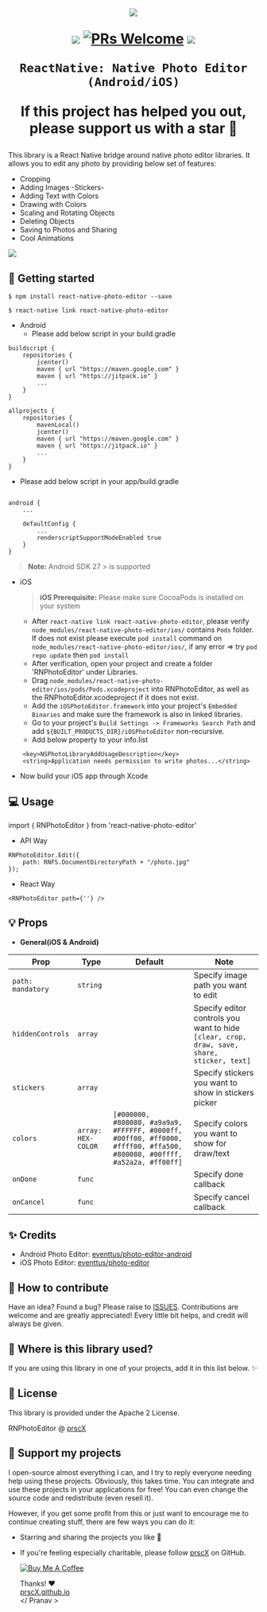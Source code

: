 <h1 align="center">

<p align="center">
  <img src="https://lh3.googleusercontent.com/dsJXfHnUx0qvZIB_80F-q0iN18eIqmx6g10bmsVN8R6nEnLQDKvJ9lXCbnPCgDEZMw=s180"/>
</p>

<p align="center">
  <a href="https://www.npmjs.com/package/react-native-photo-editor"><img src="http://img.shields.io/npm/v/react-native-photo-editor.svg?style=flat" /></a>
  <a href="https://github.com/prscX/react-native-photo-editor/pulls"><img alt="PRs Welcome" src="https://img.shields.io/badge/PRs-welcome-brightgreen.svg" /></a>
  <a href="https://github.com/prscX/react-native-photo-editor#License"><img src="https://img.shields.io/npm/l/react-native-photo-editor.svg?style=flat" /></a>
</p>


    ReactNative: Native Photo Editor (Android/iOS)

If this project has helped you out, please support us with a star 🌟
</h1>
This library is a React Native bridge around native photo editor libraries. It allows you to edit any photo by providing below set of features:

- Cropping
- Adding Images -Stickers-
- Adding Text with Colors
- Drawing with Colors
- Scaling and Rotating Objects
- Deleting Objects
- Saving to Photos and Sharing
- Cool Animations

<img src="assets/hero.gif" />

## 📖 Getting started

`$ npm install react-native-photo-editor --save`

`$ react-native link react-native-photo-editor`

* Android
  * Please add below script in your build.gradle

```
buildscript {
    repositories {
        jcenter()
        maven { url "https://maven.google.com" }
        maven { url "https://jitpack.io" }
        ...
    }
}

allprojects {
    repositories {
        mavenLocal()
        jcenter()
        maven { url "https://maven.google.com" }
        maven { url "https://jitpack.io" }
        ...
    }
}
```

  * Please add below script in your app/build.gradle

```

android {
    ...

    defaultConfig {
        ...
        renderscriptSupportModeEnabled true
    }
}
```

> **Note:** Android SDK 27 > is supported

* iOS
    > **iOS Prerequisite:** Please make sure CocoaPods is installed on your system

  * After `react-native link react-native-photo-editor`, please verify `node_modules/react-native-photo-editor/ios/` contains `Pods` folder. If does not exist please execute `pod install` command on `node_modules/react-native-photo-editor/ios/`, if any error => try `pod repo update` then `pod install`
  * After verification, open your project and create a folder 'RNPhotoEditor' under Libraries.
  * Drag `node_modules/react-native-photo-editor/ios/pods/Pods.xcodeproject` into RNPhotoEditor, as well as the RNPhotoEditor.xcodeproject if it does not exist.
  * Add the `iOSPhotoEditor.framework` into your project's `Embedded Binaries` and make sure the framework is also in linked libraries.
  * Go to your project's `Build Settings -> Frameworks Search Path` and add `${BUILT_PRODUCTS_DIR}/iOSPhotoEditor` non-recursive.
  * Add below property to your info.list

```
	<key>NSPhotoLibraryAddUsageDescription</key>
	<string>Application needs permission to write photos...</string>
```

  * Now build your iOS app through Xcode

## 💻 Usage

import { RNPhotoEditor } from 'react-native-photo-editor'

* API Way

```
RNPhotoEditor.Edit({
    path: RNFS.DocumentDirectoryPath + "/photo.jpg"
});
```

* React Way

```
<RNPhotoEditor path={''} />
```

## 💡 Props

- **General(iOS & Android)**

| Prop                   | Type                | Default | Note                                             |
| ---------------------- | ------------------- | ------- | ------------------------------------------------ |
| `path: mandatory`     | `string`            |         | Specify image path you want to edit                 |
| `hiddenControls`                | `array`            |         | Specify editor controls you want to hide `[clear, crop, draw, save, share, sticker, text]`                        |
| `stickers`          | `array`            |         | Specify stickers you want to show in stickers picker                  |
| `colors`     | `array: HEX-COLOR` |    `[#000000, #808080, #a9a9a9, #FFFFFF, #0000ff, #00ff00, #ff0000, #ffff00, #ffa500, #800080, #00ffff, #a52a2a, #ff00ff]`     | Specify colors you want to show for draw/text              |
| `onDone`    | `func` |         | Specify done callback            |
| `onCancel`        | `func`            |      | Specify cancel callback       |


## ✨ Credits

- Android Photo Editor: [eventtus/photo-editor-android](https://github.com/eventtus/photo-editor-android)
- iOS Photo Editor: [eventtus/photo-editor](https://github.com/eventtus/photo-editor)

## 🤔 How to contribute
Have an idea? Found a bug? Please raise to [ISSUES](https://github.com/prscX/react-native-photo-editor/issues).
Contributions are welcome and are greatly appreciated! Every little bit helps, and credit will always be given.

## 💫 Where is this library used?
If you are using this library in one of your projects, add it in this list below. ✨


## 📜 License
This library is provided under the Apache 2 License.

RNPhotoEditor @ [prscX](https://github.com/prscX)

## 💖 Support my projects
I open-source almost everything I can, and I try to reply everyone needing help using these projects. Obviously, this takes time. You can integrate and use these projects in your applications for free! You can even change the source code and redistribute (even resell it).

However, if you get some profit from this or just want to encourage me to continue creating stuff, there are few ways you can do it:
* Starring and sharing the projects you like 🚀
* If you're feeling especially charitable, please follow [prscX](https://github.com/prscX) on GitHub.

  <a href="https://www.buymeacoffee.com/prscX" target="_blank"><img src="https://www.buymeacoffee.com/assets/img/custom_images/orange_img.png" alt="Buy Me A Coffee" style="height: auto !important;width: auto !important;" ></a>

  Thanks! ❤️
  <br/>
  [prscX.github.io](https://prscx.github.io)
  <br/>
  </ Pranav >
